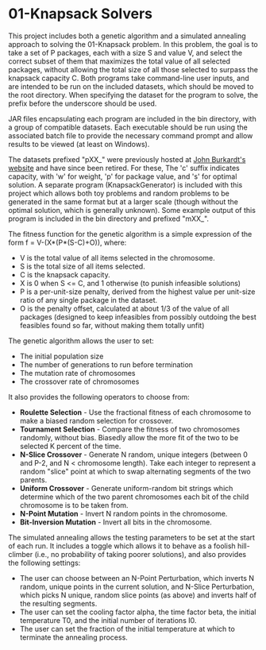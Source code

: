 01-Knapsack Solvers
===================

This project includes both a genetic algorithm and a simulated annealing approach to solving the 01-Knapsack problem. In this problem, the goal is to take a set of P packages, each with a size S and value V, and select the correct subset of them that maximizes the total value of all selected packages, without allowing the total size of all those selected to surpass the knapsack capacity C. Both programs take command-line user inputs, and are intended to be run on the included datasets, which should be moved to the root directory. When specifying the dataset for the program to solve, the prefix before the underscore should be used.

JAR files encapsulating each program are included in the bin directory, with a group of compatible datasets. Each executable should be run using the associated batch file to provide the necessary command prompt and allow results to be viewed (at least on Windows).

The datasets prefixed "pXX_" were previously hosted at [John Burkardt's website](http://people.sc.fsu.edu/~jburkardt/datasets/datasets.html) and have since been retired. For these, The 'c' suffix indicates capacity, with 'w' for weight, 'p' for package value, and 's' for optimal solution. A separate program (KnapsackGenerator) is included with this project which allows both toy problems and random problems to be generated in the same format but at a larger scale (though without the optimal solution, which is generally unknown). Some example output of this program is included in the bin directory and prefixed "mXX_".

The fitness function for the genetic algorithm is a simple expression of the form f = V-(X*(P*(S-C)+O)), where:
 - V is the total value of all items selected in the chromosome.
 - S is the total size of all items selected.
 - C is the knapsack capacity.
 - X is 0 when S <= C, and 1 otherwise (to punish infeasible solutions)
 - P is a per-unit-size penalty, derived from the highest value per unit-size ratio of any single package in the dataset.
 - O is the penalty offset, calculated at about 1/3 of the value of all packages (designed to keep infeasibles from possibly outdoing the best feasibles found so far, without making them totally unfit)

The genetic algorithm allows the user to set:
 - The initial population size
 - The number of generations to run before termination
 - The mutation rate of chromosomes
 - The crossover rate of chromosomes

It also provides the following operators to choose from:
 - **Roulette Selection** - Use the fractional fitness of each chromosome to make a biased random selection for crossover.
 - **Tournament Selection** - Compare the fitness of two chromosomes randomly, without bias. Biasedly allow the more fit of the two to be selected K percent of the time.
 - **N-Slice Crossover** - Generate N random, unique integers (between 0 and P-2, and N < chromosome length). Take each integer to represent a random "slice" point at which to swap alternating segments of the two parents.
 - **Uniform Crossover** - Generate uniform-random bit strings which determine which of the two parent chromosomes each bit of the child chromosome is to be taken from.
 - **N-Point Mutation** - Invert N random points in the chromosome.
 - **Bit-Inversion Mutation** - Invert all bits in the chromosome.

The simulated annealing allows the testing parameters to be set at the start of each run. It includes a toggle which allows it to behave as a foolish hill-climber (i.e., no probability of taking poorer solutions), and also provides the following settings:
 - The user can choose between an N-Point Perturbation, which inverts N random, unique points in the current solution, and N-Slice Perturbation, which picks N unique, random slice points (as above) and inverts half of the resulting segments.
 - The user can set the cooling factor alpha, the time factor beta, the initial temperature T0, and the initial number of iterations I0.
 - The user can set the fraction of the initial temperature at which to terminate the annealing process.
